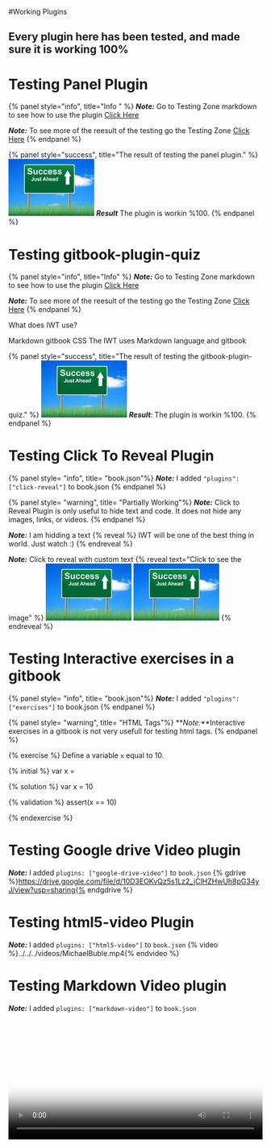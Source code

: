 #Working Plugins 
## Every plugin here has been tested, and made sure it is working 100%

# Testing Panel Plugin
{% panel style="info", title="Info " %}
**_Note:_** Go to Testing Zone markdown to see how to use the plugin
[Click Here](../TestingZone/index.md)

**_Note:_** To see more of the reesult of the testing go the Testing Zone
[Click Here](../TestingZone/index.md)
{% endpanel %}

{% panel style="success", title="The result of testing the panel plugin." %} 
![The answer is YES](images/success.jpg)
**_Result_** The plugin is workin %100.
{% endpanel %}

# Testing gitbook-plugin-quiz
{% panel style="info", title="Info" %}
**_Note:_** Go to Testing Zone markdown to see how to use the plugin
[Click Here](../TestingZone/index.md)

**_Note:_** To see more of the reesult of the testing go the Testing Zone
[Click Here](../TestingZone/index.md)
{% endpanel %}
<quiz name= "Quiz time, This is the title of the quiz" >
    <question multiple>
        <p>What does IWT use?</p>
        <answer correct> Markdown</answer>
        <answer correct> gitbook</answer>
        <answer> CSS </answer>
        <explanation>The IWT uses Markdown language and gitbook</explanation>
    </question>
</quiz>

{% panel style="success", title="The result of testing the gitbook-plugin-quiz." %} 
![The answer is YES](images/success.jpg)
**_Result_**: The plugin is workin %100.
{% endpanel %}

# Testing Click To Reveal Plugin
{% panel style= "info", title= "book.json"%}
**_Note:_** I added `"plugins":["click-reveal"]` to book.json
{% endpanel %}

{% panel style= "warning", title= "Partially Working"%}
**_Note:_** Click to Reveal Plugin is only useful to hide text and code. It does not hide any images, links, or videos. 
{% endpanel %}

**_Note:_** I am hidding a text 
{% reveal %}
    IWT will be one of the best thing in world. Just watch :)
{% endreveal %}

**_Note:_** Click to reveal with custom text
{% reveal text="Click to see the image" %}
    ![success image](images/success.jpg)
    <img src="images/success.jpg" alt="Smiley face">
{% endreveal %}

# Testing Interactive exercises in a gitbook

{% panel style= "info", title= "book.json"%}
**_Note:_** I added `"plugins":["exercises"]` to book.json
{% endpanel %}

{% panel style= "warning", title= "HTML Tags"%}
**_Note:_**Interactive exercises in a gitbook is not very usefull for testing html tags.
{% endpanel %}

{% exercise %}
Define a variable `x` equal to 10.

{% initial %}
var x =

{% solution %}
var x = 10 

{% validation %}
assert(x == 10) 

{% endexercise %}

# Testing Google drive Video plugin
**_Note:_** I added `plugins: ["google-drive-video"]` to `book.json`
{% gdrive %}https://drive.google.com/file/d/10D3EOKvQz5s1Lz2_jClHZHwUh8pG34yJ/view?usp=sharing{% endgdrive %}

# Testing html5-video Plugin
**_Note:_** I added `plugins: ["html5-video"]` to `book.json`
{% video %}../../../videos/MichaelBuble.mp4{% endvideo %}

# Testing Markdown Video plugin
**_Note:_** I added `plugins: ["markdown-video"]` to `book.json`
<video id="my-video" controls preload="auto" width="100%" height="100%" poster="MY_VIDEO_POSTER.jpg" data-setup="{}">
  <source src="../../../videos/MichaelBuble.mp4" type='video/mp4'>
</video>